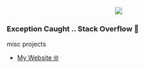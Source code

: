 <div align="center">
<a href="https://discord.com/users/1303455291333017673">
  <img src="https://lanyard.cnrad.dev/api/1303455291333017673?hideSpotify=true&showDisplayName=true" /></a>
  </a>
</div>

### Exception Caught .. Stack Overflow 👋

misc projects


- [My Website 🌐](https://www.loader.boykizr.xyz)
